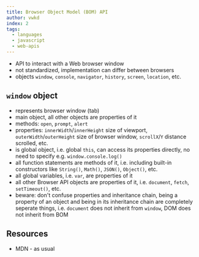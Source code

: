 ```yaml
---
title: Browser Object Model (BOM) API
author: vwkd
index: 2
tags:
  - languages
  - javascript
  - web-apis
---
```


- API to interact with a Web browser window
- not standardized, implementation can differ between browsers
- objects `window`, `console`, `navigator`, `history`, `screen`, `location`, etc.



## `window` object

- represents browser window (tab)
- main object, all other objects are properties of it
- methods: `open`, `prompt`, `alert`
- properties: `innerWidth`/`innerHeight` size of viewport, `outerWidth`/`outerHeight` size of browser window, `scrollX`/`Y` distance scrolled, etc.
- is global object, i.e. global `this`, can access its properties directly, no need to specify e.g. `window.console.log()`
- all function statements are methods of it, i.e. including built-in constructors like `String()`, `Math()`, `JSON()`, `Object()`, etc.
- all global variables, i.e. `var`, are properties of it
- all other Browser API objects are properties of it, i.e. `document`, `fetch`, `setTimeout()`, etc.
- beware: don't confuse properties and inheritance chain, being a property of an object and being in its inheritance chain are completely seperate things, i.e. `document` does not inherit from `window`, DOM does not inherit from BOM



## Resources

- MDN - as usual